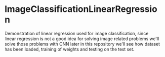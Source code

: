 # ImageClassificationLinearRegression
Demonstration of linear regression used for image classification, since linear regression is not a good idea for
solving image related problems we'll solve those problems with CNN later in this repository we'll see how dataset
has been loaded, training of weights and testing on the test set. 
